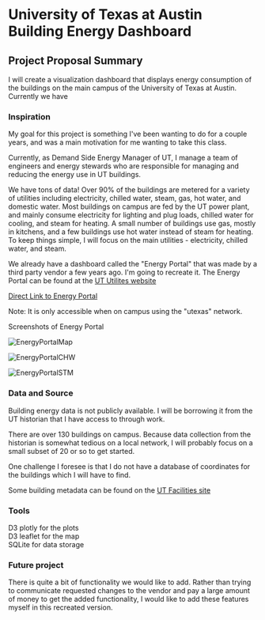 # University of Texas at Austin Building Energy Dashboard



## Project Proposal Summary

I will create a visualization dashboard that displays energy consumption of the buildings on the main campus of the University of Texas at Austin. Currently we have 

### Inspiration

My goal for this project is something I've been wanting to do for a couple years, and was a main motivation for me wanting to take this class. 

Currently, as Demand Side Energy Manager of UT, I manage a team of engineers and energy stewards who are responsible for managing and reducing the energy use in UT buildings. 

We have tons of data! Over 90% of the buildings are metered for a variety of utilities including electricity, chilled water, steam, gas, hot water, and domestic water. Most buildings on campus are fed by the UT power plant, and mainly consume electricity for lighting and plug loads, chilled water for cooling, and steam for heating. A small number of buildings use gas, mostly in kitchens, and a few buildings use hot water instead of steam for heating. To keep things simple, I will focus on the main utilities - electricity, chilled water, and steam. 

We already have a dashboard called the "Energy Portal" that was made by a third party vendor a few years ago. I'm going to recreate it. The Energy Portal can be found at the [UT Utilites website](https://utilities.utexas.edu/)

[Direct Link to Energy Portal](https://energyportal.utilities.utexas.edu/IWS80/?screen=startup.sg&guestuser=1&_ga=2.218719961.1187759209.1574210255-754672287.1569254792)

Note: It is only accessible when on campus using the "utexas" network.

Screenshots of Energy Portal

  ![EnergyPortalMap](dashboard/Images/Energy_portal_map.png)

  ![EnergyPortalCHW](dashboard/Images/Energy_portal_CHW_plot.png)

  ![EnergyPortalSTM](dashboard/Images/Energy_portal_STM_plot.png)

### Data and Source

Building energy data is not publicly available. I will be borrowing it from the UT historian that I have access to through work.

There are over 130 buildings on campus. Because data collection from the historian is somewhat tedious on a local network, I will probably focus on a small subset of 20 or so to get started.

One challenge I foresee is that I do not have a database of coordinates for the buildings which I will have to find.

Some building metadata can be found on the [UT Facilities site](https://utdirect.utexas.edu/apps/campus/buildings/nlogon/facilities/)

### Tools

D3 plotly for the plots  
D3 leaflet for the map  
SQLite for data storage  

### Future project

There is quite a bit of functionality we would like to add. Rather than trying to communicate requested changes to the vendor and pay a large amount of money to get the added functionality, I would like to add these features myself in this recreated version.


